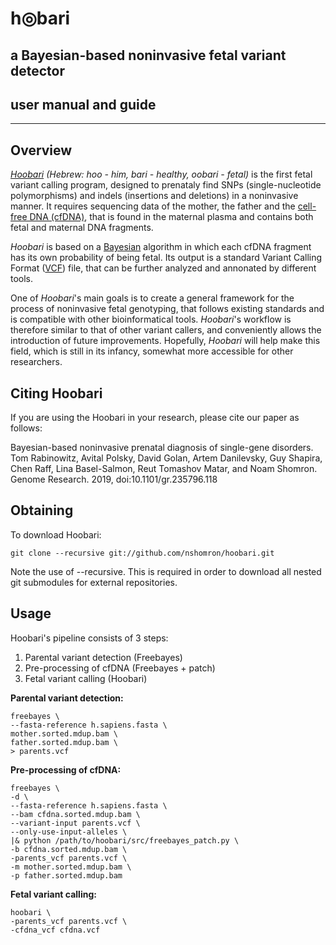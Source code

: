 <h1> h◎bari </h1>
<h2> a Bayesian-based noninvasive fetal variant detector </h2>

## user manual and guide

--------

## Overview

[*Hoobari*](https://github.com/nshomron/hoobari) *(Hebrew: hoo - him, bari - healthy, oobari - fetal)* is the first fetal variant calling program, designed to prenataly find SNPs (single-nucleotide polymorphisms) and indels (insertions and deletions) in a noninvasive manner. It requires sequencing data of the mother, the father and the [cell-free DNA (cfDNA)](https://en.wikipedia.org/wiki/Cell-free_fetal_DNA), that is found in the maternal plasma and contains both fetal and maternal DNA fragments.

*Hoobari* is based on a [Bayesian](http://en.wikipedia.org/wiki/Bayesian_inference) algorithm in which each cfDNA fragment has its own probability of being fetal. Its output is a standard Variant Calling Format ([VCF](https://samtools.github.io/hts-specs/VCFv4.2.pdf)) file, that can be further analyzed and annonated by different tools.

One of *Hoobari*'s main goals is to create a general framework for the process of noninvasive fetal genotyping, that follows existing standards and is compatible with other bioinformatical tools. *Hoobari*'s workflow is therefore similar to that of other variant callers, and conveniently allows the introduction of future improvements. Hopefully, *Hoobari* will help make this field, which is still in its infancy, somewhat more accessible for other researchers.

## Citing Hoobari

If you are using the Hoobari in your research, please cite our paper as follows:

Bayesian-based noninvasive prenatal diagnosis of single-gene disorders. Tom Rabinowitz, Avital Polsky, David Golan, Artem Danilevsky, Guy Shapira, Chen Raff, Lina Basel-Salmon, Reut Tomashov Matar, and Noam Shomron. Genome Research. 2019, doi:10.1101/gr.235796.118

## Obtaining

To download Hoobari:

    git clone --recursive git://github.com/nshomron/hoobari.git

Note the use of --recursive. This is required in order to download all nested git submodules for external repositories.

## Usage

Hoobari's pipeline consists of 3 steps:
1. Parental variant detection (Freebayes)
2. Pre-processing of cfDNA (Freebayes + patch)
3. Fetal variant calling (Hoobari)

**Parental variant detection:**
    
    freebayes \
    --fasta-reference h.sapiens.fasta \
    mother.sorted.mdup.bam \
    father.sorted.mdup.bam \
    > parents.vcf

**Pre-processing of cfDNA:**
    
    freebayes \
    -d \
    --fasta-reference h.sapiens.fasta \
    --bam cfdna.sorted.mdup.bam \
    --variant-input parents.vcf \
    --only-use-input-alleles \
    |& python /path/to/hoobari/src/freebayes_patch.py \
    -b cfdna.sorted.mdup.bam \
    -parents_vcf parents.vcf \
    -m mother.sorted.mdup.bam \
    -p father.sorted.mdup.bam

**Fetal variant calling:**
    
    hoobari \
    -parents_vcf parents.vcf \
    -cfdna_vcf cfdna.vcf
